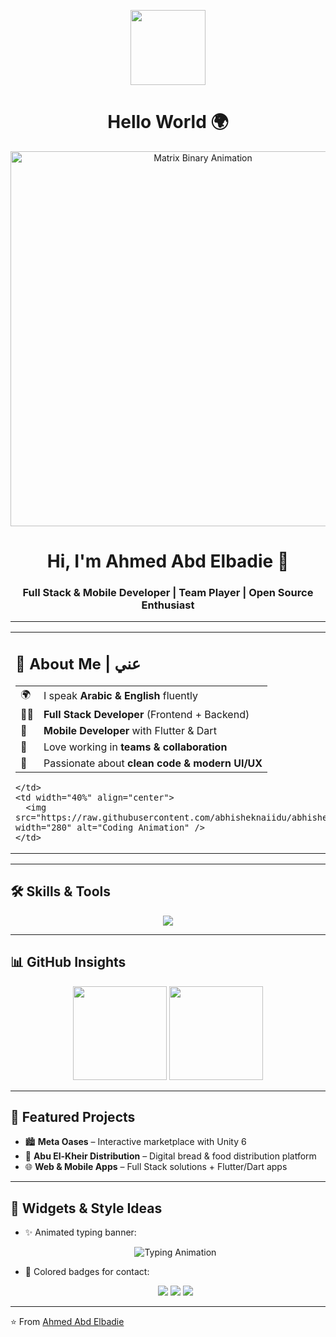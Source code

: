 <!-- Header GIF + Hello World Matrix -->
<p align="center">
  <img src="https://media.giphy.com/media/hvRJCLFzcasrR4ia7z/giphy.gif" width="120" />
</p>

<h1 align="center">Hello World 🌍</h1>
<p align="center">
  <img src="https://media.giphy.com/media/eCqFYAVjjDksg/giphy.gif" width="600" alt="Matrix Binary Animation" />
</p>

<h1 align="center">Hi, I'm Ahmed Abd Elbadie 👋</h1>
<h3 align="center">Full Stack & Mobile Developer | Team Player | Open Source Enthusiast</h3>

---

<!-- About Me + Coding GIF side by side -->
<table>
  <tr>
    <td width="60%" valign="top">

## 🌟 About Me | عني  

<table>
  <tr>
    <td>🌍</td>
    <td>I speak <b>Arabic & English</b> fluently</td>
  </tr>
  <tr>
    <td>👨‍💻</td>
    <td><b>Full Stack Developer</b> (Frontend + Backend)</td>
  </tr>
  <tr>
    <td>📱</td>
    <td><b>Mobile Developer</b> with Flutter & Dart</td>
  </tr>
  <tr>
    <td>🤝</td>
    <td>Love working in <b>teams & collaboration</b></td>
  </tr>
  <tr>
    <td>🎯</td>
    <td>Passionate about <b>clean code & modern UI/UX</b></td>
  </tr>
</table>

    </td>
    <td width="40%" align="center">
      <img src="https://raw.githubusercontent.com/abhisheknaiidu/abhisheknaiidu/master/code.gif" width="280" alt="Coding Animation" />
    </td>
  </tr>
</table>

---

## 🛠 Skills & Tools  
<p align="center">
  <img src="https://skillicons.dev/icons?i=html,css,js,ts,react,vue,angular,nodejs,express,flutter,dart,python,cs,unity,linux,git,github,docker,vscode" />
</p>

---

## 📊 GitHub Insights  
<p align="center">
  <img src="https://github-readme-stats.vercel.app/api?username=ahmedabdulbadie&show_icons=true&theme=radical&hide_border=true" height="150" />
  <img src="https://github-readme-streak-stats.herokuapp.com/?user=ahmedabdulbadie&theme=radical&hide_border=true" height="150" />
</p>

---

## 🚀 Featured Projects  
- 🏙 **Meta Oases** – Interactive marketplace with Unity 6  
- 🥖 **Abu El-Kheir Distribution** – Digital bread & food distribution platform  
- 🌐 **Web & Mobile Apps** – Full Stack solutions + Flutter/Dart apps  

---

## 🎨 Widgets & Style Ideas  
- ✨ Animated typing banner:  
  <p align="center">
    <img src="https://readme-typing-svg.demolab.com?font=Fira+Code&weight=600&size=24&duration=4000&pause=1000&color=3DDC84&center=true&vCenter=true&width=600&lines=Welcome+to+Ahmed+Abd+Elbadie's+Profile!;Full+Stack+%7C+Mobile+Developer;Team+Player+%7C+Problem+Solver" alt="Typing Animation" />
  </p>

- 🎨 Colored badges for contact:  
  <p align="center">
    <a href="mailto:your-email@example.com"><img src="https://img.shields.io/badge/Email-D14836?style=for-the-badge&logo=gmail&logoColor=white" /></a>
    <a href="https://linkedin.com/in/ahmedabdulbadie"><img src="https://img.shields.io/badge/LinkedIn-0A66C2?style=for-the-badge&logo=linkedin&logoColor=white" /></a>
    <a href="https://twitter.com/ahmedabdulbadie"><img src="https://img.shields.io/badge/Twitter-1DA1F2?style=for-the-badge&logo=twitter&logoColor=white" /></a>
  </p>

---

⭐️ From [Ahmed Abd Elbadie](https://github.com/ahmedabdulbadie)
